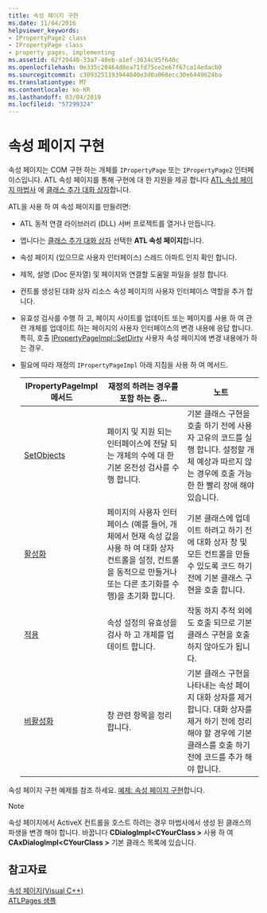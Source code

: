 ```yaml
---
title: 속성 페이지 구현
ms.date: 11/04/2016
helpviewer_keywords:
- IPropertyPage2 class
- IPropertyPage class
- property pages, implementing
ms.assetid: 62f29440-33a7-40eb-a1ef-3634c95f640c
ms.openlocfilehash: 0e335c20464d8ea71fd75ce2e67f67ca14edacb0
ms.sourcegitcommit: c3093251193944840e3d0a068ecc30e6449624ba
ms.translationtype: MT
ms.contentlocale: ko-KR
ms.lasthandoff: 03/04/2019
ms.locfileid: "57299324"
---
```

# <a name="implementing-property-pages"></a>속성 페이지 구현

속성 페이지는 COM 구현 하는 개체를 `IPropertyPage` 또는 `IPropertyPage2` 인터페이스입니다. ATL 속성 페이지를 통해 구현에 대 한 지원을 제공 합니다 [ATL 속성 페이지 마법사](../atl/reference/atl-property-page-wizard.md) 에 [클래스 추가 대화 상자](../ide/add-class-dialog-box.md)합니다.

ATL을 사용 하 여 속성 페이지를 만들려면:

- ATL 동적 연결 라이브러리 (DLL) 서버 프로젝트를 열거나 만듭니다.

- 엽니다는 [클래스 추가 대화 상자](../ide/add-class-dialog-box.md) 선택한 **ATL 속성 페이지**합니다.

- 속성 페이지 (있으므로 사용자 인터페이스) 스레드 아파트 인지 확인 합니다.

- 제목, 설명 (Doc 문자열) 및 페이지와 연결할 도움말 파일을 설정 합니다.

- 컨트롤 생성된 대화 상자 리소스 속성 페이지의 사용자 인터페이스 역할을 추가 합니다.

- 유효성 검사를 수행 하 고, 페이지 사이트를 업데이트 또는 페이지를 사용 하 여 관련 개체를 업데이트 하는 페이지의 사용자 인터페이스의 변경 내용에 응답 합니다. 특히, 호출 [IPropertyPageImpl::SetDirty](../atl/reference/ipropertypageimpl-class.md#setdirty) 사용자 속성 페이지에 변경 내용에가 하는 경우.

- 필요에 따라 재정의 `IPropertyPageImpl` 아래 지침을 사용 하 여 메서드.

   |IPropertyPageImpl 메서드|재정의 하려는 경우를 포함 하는 중...|노트|
   |------------------------------|----------------------------------|-----------|
   |[SetObjects](../atl/reference/ipropertypageimpl-class.md#setobjects)|페이지 및 지원 되는 인터페이스에 전달 되는 개체의 수에 대 한 기본 온전성 검사를 수행 합니다.|기본 클래스 구현을 호출 하기 전에 사용자 고유의 코드를 실행 합니다. 설정할 개체 예상과 따르지 않는 경우에 호출 가능한 한 빨리 장애 해야 있습니다.|
   |[활성화](../atl/reference/ipropertypageimpl-class.md#activate)|페이지의 사용자 인터페이스 (예를 들어, 개체에서 현재 속성 값을 사용 하 여 대화 상자 컨트롤을 설정, 컨트롤을 동적으로 만들거나 또는 다른 초기화를 수행)을 초기화 합니다.|기본 클래스에 업데이트 하려고 하기 전에 대화 상자 창 및 모든 컨트롤을 만들 수 있도록 코드 하기 전에 기본 클래스 구현을 호출 합니다.|
   |[적용](../atl/reference/ipropertypageimpl-class.md#apply)|속성 설정의 유효성을 검사 하 고 개체를 업데이트 합니다.|작동 하지 추적 외에도 호출 되므로 기본 클래스 구현을 호출 하지 않아도가 됩니다.|
   |[비활성화](../atl/reference/ipropertypageimpl-class.md#deactivate)|창 관련 항목을 정리 합니다.|기본 클래스 구현을 나타내는 속성 페이지 대화 상자를 제거 합니다. 대화 상자를 제거 하기 전에 정리 해야 할 경우에 기본 클래스를 호출 하기 전에 코드를 추가 해야 합니다.|

속성 페이지 구현 예제를 참조 하세요. [예제: 속성 페이지 구현](../atl/example-implementing-a-property-page.md)합니다.

> [!NOTE]
> 속성 페이지에서 ActiveX 컨트롤을 호스트 하려는 경우 마법사에서 생성 된 클래스의 파생을 변경 해야 합니다. 바꿉니다 **CDialogImpl\<CYourClass >** 사용 하 여 **CAxDialogImpl\<CYourClass >** 기본 클래스 목록에 있습니다.

## <a name="see-also"></a>참고자료

[속성 페이지(Visual C++)](../atl/atl-com-property-pages.md)<br/>
[ATLPages 샘플](../visual-cpp-samples.md)
